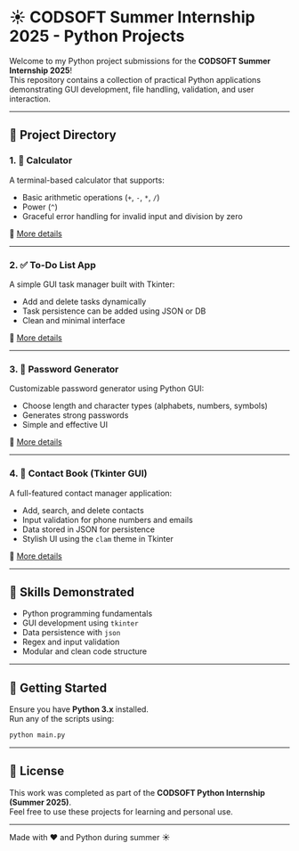 # ☀️ CODSOFT Summer Internship 2025 - Python Projects

Welcome to my Python project submissions for the **CODSOFT Summer Internship 2025**!  
This repository contains a collection of practical Python applications demonstrating GUI development, file handling, validation, and user interaction.

---

## 📁 Project Directory

### 1. 🧮 Calculator
A terminal-based calculator that supports:
- Basic arithmetic operations (`+`, `-`, `*`, `/`)
- Power (`^`)
- Graceful error handling for invalid input and division by zero

🔗 [More details](./calculator)

---

### 2. ✅ To-Do List App
A simple GUI task manager built with Tkinter:
- Add and delete tasks dynamically
- Task persistence can be added using JSON or DB
- Clean and minimal interface

🔗 [More details](./to_do_list)

---

### 3. 🔐 Password Generator
Customizable password generator using Python GUI:
- Choose length and character types (alphabets, numbers, symbols)
- Generates strong passwords
- Simple and effective UI

🔗 [More details](./password_generator)

---

### 4. 📒 Contact Book (Tkinter GUI)
A full-featured contact manager application:
- Add, search, and delete contacts
- Input validation for phone numbers and emails
- Data stored in JSON for persistence
- Stylish UI using the `clam` theme in Tkinter

🔗 [More details](./contact_book)

---

## 🧠 Skills Demonstrated

- Python programming fundamentals
- GUI development using `tkinter`
- Data persistence with `json`
- Regex and input validation
- Modular and clean code structure

---

## 🚀 Getting Started

Ensure you have **Python 3.x** installed.  
Run any of the scripts using:

```bash
python main.py
```

---

## 📄 License

This work was completed as part of the **CODSOFT Python Internship (Summer 2025)**.  
Feel free to use these projects for learning and personal use.

---

Made with ❤️ and Python during summer ☀️